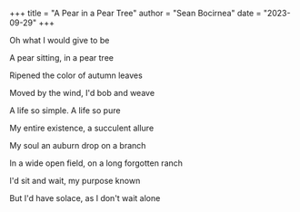 +++
title = "A Pear in a Pear Tree"
author = "Sean Bocirnea"
date = "2023-09-29"
+++

Oh what I would give to be

A pear sitting, in a pear tree

Ripened the color of autumn leaves

Moved by the wind, I'd bob and weave

A life so simple. A life so pure

My entire existence, a succulent allure

My soul an auburn drop on a branch

In a wide open field, on a long forgotten ranch

I'd sit and wait, my purpose known

But I'd have solace, as I don't wait alone
